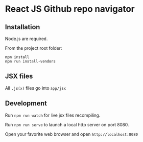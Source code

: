 React JS Github repo navigator
==============================

Installation
------------

Node.js are required.

From the project root folder:
```shell
npm install
npm run install-vendors
```

JSX files
---------

All `.js(x)` files go into `app/jsx`

Development
-----------

Run `npm run watch` for live jsx files recompiling.

Run `npm run serve` to launch a local http server on port 8080.

Open your favorite web browser and open `http://localhost:8080`

